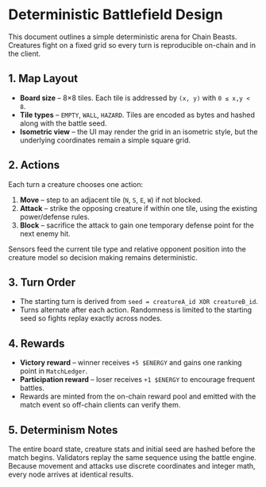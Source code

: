 # Deterministic Battlefield Design

This document outlines a simple deterministic arena for Chain Beasts. Creatures fight on a fixed grid so every turn is reproducible on-chain and in the client.

## 1. Map Layout

* **Board size** – 8×8 tiles. Each tile is addressed by `(x, y)` with `0 ≤ x,y < 8`.
* **Tile types** – `EMPTY`, `WALL`, `HAZARD`. Tiles are encoded as bytes and hashed along with the battle seed.
* **Isometric view** – the UI may render the grid in an isometric style, but the underlying coordinates remain a simple square grid.

## 2. Actions

Each turn a creature chooses one action:

1. **Move** – step to an adjacent tile (`N`, `S`, `E`, `W`) if not blocked.
2. **Attack** – strike the opposing creature if within one tile, using the existing power/defense rules.
3. **Block** – sacrifice the attack to gain one temporary defense point for the next enemy hit.

Sensors feed the current tile type and relative opponent position into the creature model so decision making remains deterministic.

## 3. Turn Order

* The starting turn is derived from `seed = creatureA_id XOR creatureB_id`.
* Turns alternate after each action. Randomness is limited to the starting seed so fights replay exactly across nodes.

## 4. Rewards

* **Victory reward** – winner receives `+5 $ENERGY` and gains one ranking point in `MatchLedger`.
* **Participation reward** – loser receives `+1 $ENERGY` to encourage frequent battles.
* Rewards are minted from the on-chain reward pool and emitted with the match event so off-chain clients can verify them.

## 5. Determinism Notes

The entire board state, creature stats and initial seed are hashed before the match begins. Validators replay the same sequence using the battle engine. Because movement and attacks use discrete coordinates and integer math, every node arrives at identical results.
